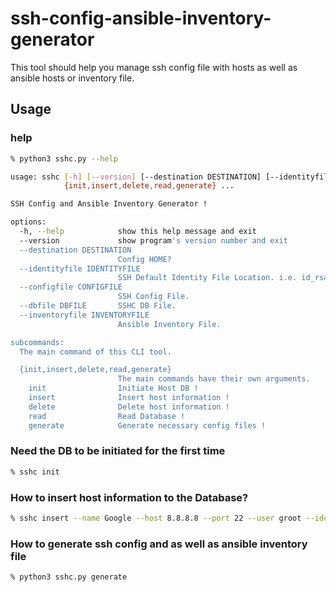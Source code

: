 # ssh-config-ansible-inventory-generator
This tool should help you manage ssh config file with hosts as well as ansible hosts or inventory file.

## Usage

### help

```bash
% python3 sshc.py --help
```

```bash
usage: sshc [-h] [--version] [--destination DESTINATION] [--identityfile IDENTITYFILE] [--configfile CONFIGFILE] [--dbfile DBFILE] [--inventoryfile INVENTORYFILE]
            {init,insert,delete,read,generate} ...

SSH Config and Ansible Inventory Generator !

options:
  -h, --help            show this help message and exit
  --version             show program's version number and exit
  --destination DESTINATION
                        Config HOME?
  --identityfile IDENTITYFILE
                        SSH Default Identity File Location. i.e. id_rsa
  --configfile CONFIGFILE
                        SSH Config File.
  --dbfile DBFILE       SSHC DB File.
  --inventoryfile INVENTORYFILE
                        Ansible Inventory File.

subcommands:
  The main command of this CLI tool.

  {init,insert,delete,read,generate}
                        The main commands have their own arguments.
    init                Initiate Host DB !
    insert              Insert host information !
    delete              Delete host information !
    read                Read Database !
    generate            Generate necessary config files !
```

### Need the DB to be initiated for the first time

```bash
% sshc init
```

### How to insert host information to the Database?

```bash
% sshc insert --name Google --host 8.8.8.8 --port 22 --user groot --identityfile /home/fahad/fahad.pem --comment "This is the server where you are not authorized to have access." --configfile /home/fahad/.ssh/config --groups google, fun
```

### How to generate ssh config and as well as ansible inventory file

```bash
% python3 sshc.py generate
```